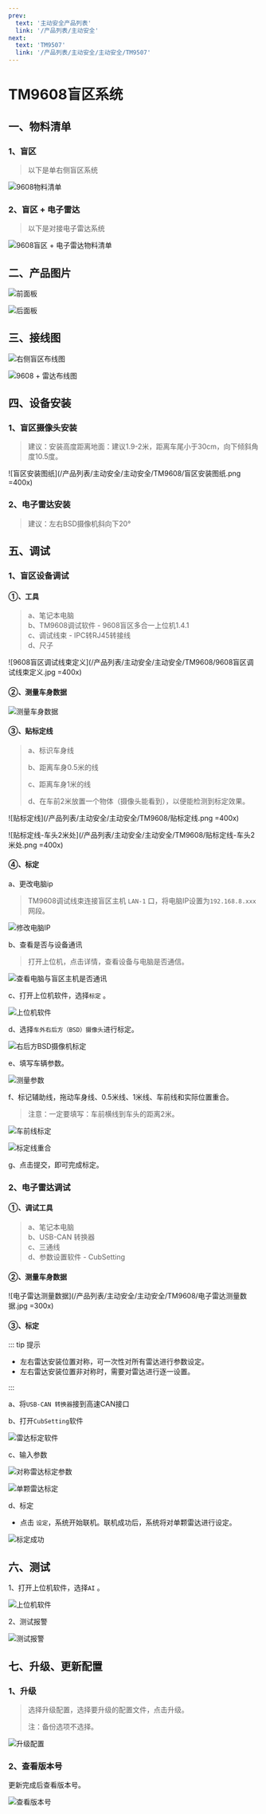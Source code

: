 ```yaml
---
prev:
  text: '主动安全产品列表'
  link: '/产品列表/主动安全'
next:
  text: 'TM9507'
  link: '/产品列表/主动安全/主动安全/TM9507'
---
```


# TM9608盲区系统

## 一、物料清单  

### 1、盲区

> 以下是单右侧盲区系统

![9608物料清单](/产品列表/主动安全/主动安全/TM9608/9608物料清单.png )

### 2、盲区 + 电子雷达

> 以下是对接电子雷达系统

![9608盲区 + 电子雷达物料清单](/产品列表/主动安全/主动安全/TM9608/电子雷达.png )

## 二、产品图片

![前面板](/产品列表/主动安全/主动安全/TM9608/前面板.jpg )

![后面板](/产品列表/主动安全/主动安全/TM9608/后面板.jpg )

## 三、接线图  

![右侧盲区布线图](/产品列表/主动安全/主动安全/TM9608/布线图.jpg )

![9608 + 雷达布线图](/产品列表/主动安全/主动安全/TM9608/9608+雷达布线图.jpg )

## 四、设备安装

### 1、盲区摄像头安装  

> 建议：安装高度距离地面：建议1.9-2米，距离车尾小于30cm，向下倾斜角度10.5度。  

![盲区安装图纸](/产品列表/主动安全/主动安全/TM9608/盲区安装图纸.png =400x)

### 2、电子雷达安装

> 建议：左右BSD摄像机斜向下20°

## 五、调试

### 1、盲区设备调试

#### ①、工具

> a、笔记本电脑   
> b、TM9608调试软件 - 9608盲区多合一上位机1.4.1  
> c、调试线束 - IPC转RJ45转接线  
> d、尺子   

![9608盲区调试线束定义](/产品列表/主动安全/主动安全/TM9608/9608盲区调试线束定义.jpg =400x)

#### ②、测量车身数据

![测量车身数据](/产品列表/主动安全/主动安全/TM9608/测量车身数据.png )

#### ③、贴标定线

> a、标识车身线
>
> b、距离车身0.5米的线
>
> c、距离车身1米的线
>
> d、在车前2米放置一个物体（摄像头能看到），以便能检测到标定效果。

![贴标定线](/产品列表/主动安全/主动安全/TM9608/贴标定线.png =400x)

![贴标定线-车头2米处](/产品列表/主动安全/主动安全/TM9608/贴标定线-车头2米处.png =400x)

#### ④、标定

a、更改电脑ip

> TM9608调试线束连接盲区主机 `LAN-1` 口，将电脑IP设置为`192.168.8.xxx`网段。

![修改电脑IP](/产品列表/主动安全/主动安全/TM9608/修改电脑IP.png )

b、查看是否与设备通讯

> 打开上位机，点击详情，查看设备与电脑是否通信。

![查看电脑与盲区主机是否通讯](/产品列表/主动安全/主动安全/TM9608/查看电脑与盲区主机是否通讯.png )

c、打开上位机软件，选择`标定` 。

![上位机软件](/产品列表/主动安全/主动安全/TM9608/上位机软件.png )

d、选择`车外右后方（BSD）摄像头`进行标定。

![右后方BSD摄像机标定](/产品列表/主动安全/主动安全/TM9608/右后方BSD摄像机标定.png )

e、填写车辆参数。

![测量参数](/产品列表/主动安全/主动安全/TM9608/测量参数.png )

f、标记辅助线，拖动车身线、0.5米线、1米线、车前线和实际位置重合。

> 注意：一定要填写：车前横线到车头的距离2米。

![车前线标定](/产品列表/主动安全/主动安全/TM9608/车前线标定.jpg )

![标定线重合](/产品列表/主动安全/主动安全/TM9608/标定线重合.jpg )

g、点击提交，即可完成标定。

### 2、电子雷达调试

#### ①、调试工具

> a、笔记本电脑     
> b、USB-CAN 转换器  
> c、三通线  
> d、参数设置软件 - CubSetting  

#### ②、测量车身数据

![电子雷达测量数据](/产品列表/主动安全/主动安全/TM9608/电子雷达测量数据.jpg =300x)

#### ③、标定

::: tip 提示

* 左右雷达安装位置对称，可一次性对所有雷达进行参数设定。
* 左右雷达安装位置非对称时，需要对雷达进行逐一设置。

:::

a、将`USB-CAN 转换器`接到高速CAN接口

b、打开`CubSetting`软件

![雷达标定软件](/产品列表/主动安全/主动安全/TM9608/雷达标定软件.jpg )

c、输入参数

![对称雷达标定参数](/产品列表/主动安全/主动安全/TM9608/输入标定参数.jpg )

![单颗雷达标定](/产品列表/主动安全/主动安全/TM9608/单颗雷达标定.jpg )

d、标定

* 点击 `设定`，系统开始联机。联机成功后，系统将对单颗雷达进行设定。

![标定成功](/产品列表/主动安全/主动安全/TM9608/标定成功.jpg )


## 六、测试

1、打开上位机软件，选择`AI` 。

![上位机软件](/产品列表/主动安全/主动安全/TM9608/上位机软件.png )

2、测试报警

![测试报警](/产品列表/主动安全/主动安全/TM9608/测试报警.jpg )

## 七、升级、更新配置

### 1、升级

> 选择升级配置，选择要升级的配置文件，点击升级。
>
> 注：备份选项不选择。

![升级配置](/产品列表/主动安全/主动安全/TM9608/升级配置.png )

### 2、查看版本号

更新完成后查看版本号。

![查看版本号](/产品列表/主动安全/主动安全/TM9608/查看版本号.png )

